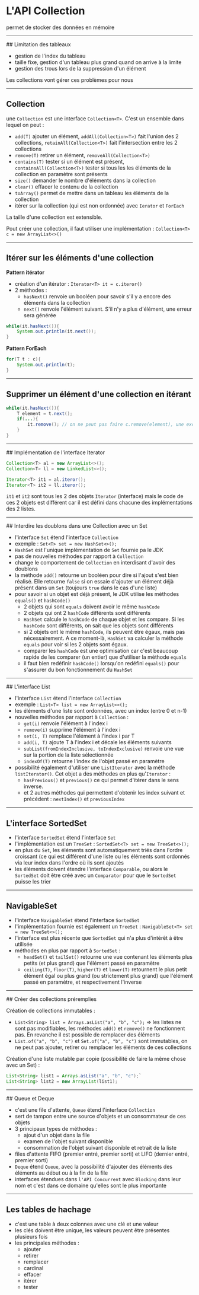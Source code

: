 # L'API Collection

permet de stocker des données en mémoire

----

## Limitation des tableaux

- gestion de l'index du tableau
- taille fixe, gestion d'un tableau plus grand quand on arrive à la limite
- gestion des trous lors de la suppression d'un élément

Les collections vont gérer ces problèmes pour nous

----

## Collection

une `Collection` est une interface `Collection<T>`. C'est un ensemble dans lequel on peut :
- `add(T)` ajouter un élément, `addAll(Collection<T>)` fait l'union des 2 collections, `retainAll(Collection<T>)` fait l'intersection entre les 2 collections
- `remove(T)` retirer un élément, `removeAll(Collection<T>)`
- `contains(T)` tester si un élément est présent, `containsAll(Collection<T>)` tester si tous les les éléments de la collection en paramètre sont présents
- `size()` demander le nombre d'éléments dans la collection
- `clear()` effacer le contenu de la collection
- `toArray()` permet de mettre dans un tableau les éléments de la collection
- itérer sur la collection (qui est non ordonnée) avec `Ierator` et `ForEach`

La taille d'une collection est extensible.

Pout créer une collection, il faut utiliser une implémentation : `Collection<T> c = new ArrayList<>()`

----

## Itérer sur les éléments d'une collection

**Pattern itérator**

- création d'un itérator : `Iterator<T> it = c.iteror()`
- 2 méthodes :
    - `hasNext()` renvoie un booléen pour savoir s'il y a encore des éléments dans la collection
    - `next()` renvoie l'élément suivant. S'il n'y a plus d'élément, une erreur sera générée

```java
while(it.hasNext()){
    System.out.println(it.next());
}
```

**Pattern ForEach**

```java
for(T t : c){
    System.out.println(t);
}
```

----

## Supprimer un élément d'une collection en itérant


```java
while(it.hasNext()){
    T element = t.next();
    if(...){
        it.remove(); // on ne peut pas faire c.remove(element), une exception serait levée
    }
}
```

----

## Implémentation de l'interface Iterator

```java
Collection<T> al = new ArrayList<>();
Collection<T> ll = new LinkedList<>();

Iterator<T> it1 = al.iteror();
Iterator<T> it2 = ll.iteror();
```

`it1` et `it2` sont tous les 2 des objets `Iterator` (interface) mais le code de ces 2 objets est différent car il est défini dans chacune des implémentations des 2 listes.

----

## Interdire les doublons dans une Collection avec un Set

- l'interface `Set` étend l'interface `Collection`
- exemple : `Set<T> set = new HashSet<>();`
- `HashSet` est l'unique implémentation de `Set` fournie pa le JDK
- pas de nouvelles méthodes par rapport à `Collection`
- change le comportement de `Collection` en interdisant d'avoir des doublons
- la méthode `add()` retourne un booléen pour dire si l'ajout s'est bien réalisé. Elle retourne `false` si on essaie d'ajouter un élément déjà présent dans un `Set` (toujours `true` dans le cas d'une liste)
- pour savoir si un objet est déjà présent, le JDK utilise les méthodes `equals()` et `hashCode()`
    - 2 objets qui sont `equals` doivent avoir le même `hashCode`
    - 2 objets qui ont 2 `hashCode` différents sont différents
    - `HashSet` calcule le `hashCode` de chaque objet et les compare. Si les `hashCode` sont différents, on sait que les objets sont différents
    - si 2 objets ont le même `hashCode`, ils peuvent être égaux, mais pas nécessairement. A ce moment-là, `HashSet` va calculer la méthode `equals` pour voir si les 2 objets sont égaux.
    - comparer les `hashCode` est une optimisation car c'est beaucoup rapide de les comparer (un entier) que d'utiliser la méthode `equals`
    - il faut bien redéfinir `hashCode()` lorsqu'on redéfini `equals()` pour s'assurer du bon fonctionnement du `HashSet`

----

## L'interface List

- l'interface `List` étend l'interface `Collection`
- exemple : `List<T> list = new ArrayList<>();`
- les éléments d'une liste sont ordonnées, avec un index (entre 0 et n-1)
- nouvelles méthodes par rapport à `Collection` :
    - `get(i)` renvoie l'élément à l'index i
    - `remove(i)` supprime l'élément à l'index i
    - `set(i, T)` remplace l'élément à l'index i par T
    - `add(i, T)` ajoute T à l'index i et décale les éléments suivants
    - `subList(fromIndexInclusive, toIndexExclusive)` renvoie une vue sur la portion de la liste sélectionnée
    - `indexOf(T)` retourne l'index de l'objet passé en paramètre
- possibilité également d'utiliser une `ListIterator` avec la méthode `listIterator()`. Cet objet a des méthodes en plus qu'`Iterator` :
    - `hasPrevious()` et `previous()` ce qui permet d'itérer dans le sens inverse.
    - et 2 autres méthodes qui permettent d'obtenir les index suivant et précédent : `nextIndex()` et `previousIndex`

----

## L'interface SortedSet

- l'interface `SortedSet` étend l'interface `Set`
- l'implémentation est un `TreeSet` : `SortedSet<T> set = new TreeSet<>();`
- en plus du `Set`, les éléments sont automatiquement triés dans l'ordre croissant (ce qui est différent d'une liste ou les éléments sont ordonnés via leur index dans l'ordre où ils sont ajoutés
- les éléments doivent étendre l'interface `Comparable`, ou alors le `SortedSet` doit être créé avec un `Comparator` pour que le `SortedSet` puisse les trier

----

## NavigableSet

- l'interface `NavigableSet` étend l'interface `SortedSet`
- l'implémentation fournie est également un `TreeSet` : `NavigableSet<T> set = new TreeSet<>();`
- l'interface est plus récente que `SortedSet` qui n'a plus d'intérêt à être utilisée
- méthodes en plus par rapport à `SortedSet` :
    - `headSet()` et `tailSet()` retourne une vue contenant les éléments plus petits (et plus grand) que l'élément passé en paramètre
    - `ceiling(T)`, `floor(T)`, `higher(T)` et `lower(T)` retournent le plus petit élément égal ou plus grand (ou strictement plus grand) que l'élément passé en paramètre, et respectivement l'inverse

----

## Créer des collections préremplies

Création de collections immutables :
- `List<String> list = Arrays.asList("a", "b", "c");` => les listes ne sont pas modifiables, les méthodes `add()` et `remove()` ne fonctionnent pas. En revanche il est possible de remplacer des éléments
- `List.of("a", "b", "c")` et `Set.of("a", "b", "c")` sont immutables, on ne peut pas ajouter, retirer ou remplacer les éléments de ces collections

Création d'une liste mutable par copie (possibilité de faire la même chose avec un Set) :

```java
List<String> list1 = Arrays.asList("a", "b", "c");`
List<String> list2 = new ArrayList(list1);
```

----

## Queue et Deque

- c'est une file d'attente, `Queue` étend l'interface `Collection`
- sert de tampon entre une source d'objets et un consommateur de ces objets
- 3 principaux types de méthodes :
    - ajout d'un objet dans la file
    - examen de l'objet suivant disponible
    - consommation de l'objet suivant disponible et retrait de la liste
- files d'attente FIFO (premier entré, premier sorti) et LIFO (dernier entré, premier sorti)
- `Deque` étend `Queue`, avec la possibilité d'ajouter des éléments des éléments au début ou à la fin de la file
- interfaces étendues dans `l'API Concurrent` avec `Blocking` dans leur nom et c'est dans ce domaine qu'elles sont le plus importante


----

## Les tables de hachage

- c'est une table à deux colonnes avec une clé et une valeur
- les clés doivent être unique, les valeurs peuvent être présentes plusieurs fois
- les principales méthodes :
    - ajouter
    - retirer
    - remplacer
    - cardinal
    - effacer
    - itérer
    - tester
